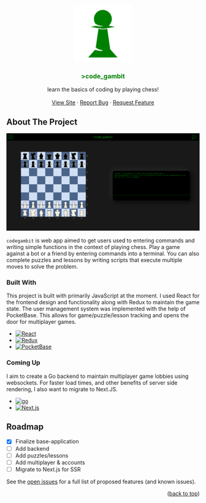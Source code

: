 <a name="readme-top" />
<!-- PROJECT LOGO -->
<br />
<div align="center">
  <a href="https://github.com/joshbacon/codegambit">
    <img src="public/logo192.png" alt="Logo" width="150" height="150">
  </a>

  <h3 align="center" style="color:#008000;">>code_gambit</h3>

  <p align="center">
    learn the basics of coding by playing chess!
    <br />
    <br />
    <a href="https://github.com/joshbacon/codegambit">View Site</a>
    ·
    <a href="https://github.com/joshbacon/codegambit/issues/new">Report Bug</a>
    ·
    <a href="https://github.com/joshbacon/codegambit/issues/new">Request Feature</a>
  </p>
</div>




<!-- ABOUT THE PROJECT -->
## About The Project

[![codegambit Screen Shot][product-screenshot]](https://codegambit.io)

`codegambit` is web app aimed to get users used to entering commands and writing simple functions in the context of playing chess. Play a game against a bot or a friend by entering commands into a terminal. You can also complete puzzles and lessons by writing scripts that execute multiple moves to solve the problem.



### Built With

This project is built with primarily JavaScript at the moment. I used React for the frontend design and functionality along with Redux to maintain the game state. The user management system was implemented with the help of PocketBase. This allows for game/puzzle/lesson tracking and opens the door for multiplayer games.

* [![React][React.js]][React-url]
* [![Redux][Redux.com]][Redux-url]
* [![PocketBase][PocketBase]][PocketBase-url]

### Coming Up

I aim to create a Go backend to maintain multiplayer game lobbies using websockets. For faster load times, and other benefits of server side rendering, I also want to migrate to Next.JS.

* [![go][go]][go-url]
* [![Next.js][Next.js]][Next-url]


<!-- ROADMAP -->
## Roadmap

- [x] Finalize base-application
- [ ] Add backend
- [ ] Add puzzles/lessons
- [ ] Add multiplayer & accounts
- [ ] Migrate to Next.js for SSR

See the [open issues](https://github.com/joshbacon/codegambit/issues) for a full list of proposed features (and known issues).



<!-- LICENSE -->
<!-- ## License

Distributed under the MIT License. See `LICENSE.txt` for more information. -->


<p align="right">(<a href="#readme-top">back to top</a>)</p>



<!-- MARKDOWN LINKS & IMAGES -->
<!-- https://www.markdownguide.org/basic-syntax/#reference-style-links -->
[product-screenshot]: ./public/example.png
[React.js]: https://img.shields.io/badge/React-20232A?style=for-the-badge&logo=react&logoColor=61DAFB
[React-url]: https://reactjs.org/
[Redux.com]: https://img.shields.io/badge/Redux-764abc?style=for-the-badge&logo=redux&logoColor=FFF
[Redux-url]: https://redux.js.org/
[Node.js]: https://img.shields.io/badge/Node.js-000000?style=for-the-badge&logo=Node.js
[Node-url]: https://nodejs.org/en/
[Next.js]: https://img.shields.io/badge/next.js-000000?style=for-the-badge&logo=nextdotjs&logoColor=white
[Next-url]: https://nextjs.org/
[PocketBase]: https://img.shields.io/badge/PocketBase-white?style=for-the-badge&logo=PocketBase&logoColor=black
[PocketBase-url]: https://clerk.com/
[go]: https://img.shields.io/badge/Go-00ADD8?style=for-the-badge&logo=Go&logoColor=white
[go-url]: https://golang.google.cn/